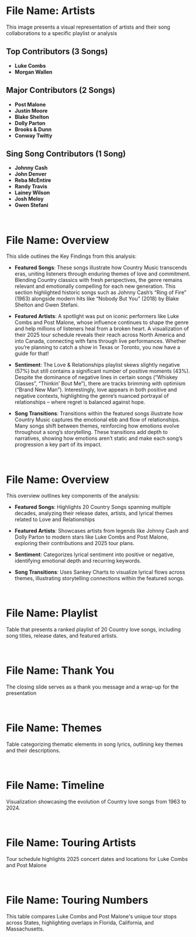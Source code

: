 # File Name: Artists
This image presents a visual representation of artists and their song collaborations to a specific playlist or analysis

## Top Contributors (3 Songs)
- **Luke Combs**
- **Morgan Wallen**

## Major Contributors (2 Songs)
- **Post Malone**
- **Justin Moore**
- **Blake Shelton**
- **Dolly Parton**
- **Brooks & Dunn**
- **Conway Twitty**

## Sing Song Contributors (1 Song)
- **Johnny Cash**
- **John Denver**
- **Reba McEntire**
- **Randy Travis**
- **Lainey Wilson**
- **Josh Meloy**
- **Gwen Stefani**

<br>

# File Name: Overview
This slide outlines the Key Findings from this analysis:
- **Featured Songs**: These songs illustrate how Country Music transcends eras, uniting listeners through enduring themes of love and commitment. Blending Country classics with fresh perspectives, the genre remains relevant and emotionally compelling for each new generation. This section highlighted historic songs such as Johnny Cash’s “Ring of Fire” (1963) alongside modern hits like “Nobody But You” (2018) by Blake Shelton and Gwen Stefani. 


- **Featured Artists**: A spotlight was put on iconic performers like Luke Combs and Post Malone, whose influence continues to shape the genre and help millions of listeners heal from a broken heart. A visualization of their 2025 tour schedule reveals their reach across North America and into Canada, connecting with fans through live performances. Whether you’re planning to catch a show in Texas or Toronto, you now have a guide for that! 


- **Sentiment**: The Love & Relationships playlist skews slightly negative (57%) but still contains a significant number of positive moments (43%). Despite the dominance of negative lines in certain songs (“Whiskey Glasses”, “Thinkin’ Bout Me”), there are tracks brimming with optimism (“Brand New Man”). Interestingly, love appears in both positive and negative contexts, highlighting the genre’s nuanced portrayal of relationships – where regret is balanced against hope.

- **Song Transitions**: Transitions within the featured songs illustrate how Country Music captures the emotional ebb and flow of relationships. Many songs shift between themes, reinforcing how emotions evolve throughout a song’s storytelling. These transitions add depth to narratives, showing how emotions aren’t 
static and make each song’s progression a key part of its impact. 

<br>

# File Name: Overview
This overview outlines key components of the analysis:
- **Featured Songs**: Highlights 20 Country Songs spanning multiple decades, analyzing their release dates, artists, and lyrical themes related to Love and Relationships

- **Featured Artists**: Showcases artists from legends like Johnny Cash and Dolly Parton to modern stars like Luke Combs and Post Malone, exploring their contributions and 2025 tour plans.

- **Sentiment**: Categorizes lyrical sentiment into positive or negative, identifying emotional depth and recurring keywords.

- **Song Transitions**: Uses Sankey Charts to visualize lyrical flows across themes, illustrating storytelling connections within the featured songs.

<br>

# File Name: Playlist
Table that presents a ranked playlist of 20 Country love songs, including song titles, release dates, and featured artists.

<br>

# File Name: Thank You
The closing slide serves as a thank you message and a wrap-up for the presentation

<br>

# File Name: Themes
Table categorizing thematic elements in song lyrics, outlining key themes and their descriptions.

<br>

# File Name: Timeline
Visualization showcasing the evolution of Country love songs from 1963 to 2024.

<br>

# File Name: Touring Artists
Tour schedule highlights 2025 concert dates and locations for Luke Combs and Post Malone

<br>

# File Name: Touring Numbers
This table compares Luke Combs and Post Malone's unique tour stops across States, highlighting overlaps in Florida, California, and Massachusetts.

<br>
